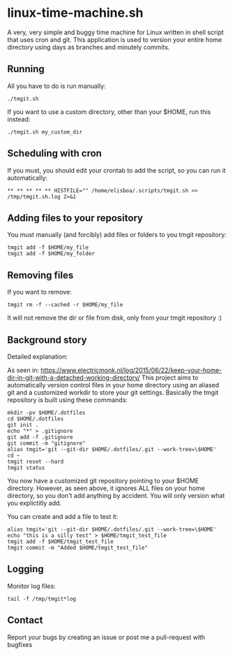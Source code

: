 # linux-time-machine.sh
A very, very simple and buggy time machine for Linux written in shell script that uses cron and git. This application is used to version your entire home directory using days as branches and minutely commits.

## Running

All you have to do is run manually:
```
./tmgit.sh
```

If you want to use a custom directory, other than your $HOME, run this instead:
```
./tmgit.sh my_custom_dir
```

## Scheduling with cron

If you must, you should edit your crontab to add the script, so you can run it automatically:
```
** ** ** ** ** HISTFILE="" /home/elisboa/.scripts/tmgit.sh >> /tmp/tmgit.sh.log 2>&1
```

## Adding files to your repository 

You must manually (and forcibly) add files or folders to you tmgit repository:
```
tmgit add -f $HOME/my_file
tmgit add -f $HOME/my_folder
```
## Removing files 

If you want to remove:
```
tmgit rm -f --cached -r $HOME/my_file
```
It will not remove the dir or file from disk, only from your tmgit repository :)

## Background story 

Detailed explanation:

As seen in: 
https://www.electricmonk.nl/log/2015/06/22/keep-your-home-dir-in-git-with-a-detached-working-directory/
This project aims to automatically version control files in your home directory using an aliased git and a customized workdir to store your git settings. Basically the tmgit repository is built using these commands: 

```
mkdir -pv $HOME/.dotfiles
cd $HOME/.dotfiles
git init .
echo "*" > .gitignore
git add -f .gitignore
git commit -m "gitignore"
alias tmgit='git --git-dir $HOME/.dotfiles/.git --work-tree=\$HOME'
cd ~
tmgit reset --hard
tmgit status
```

You now have a customized git repository pointing to your $HOME directory. However, as seen above, it ignores ALL files on your home directory, so you don't add anything by accident. You will only version what you explictitly add.

You can create and add a file to test it:
```
alias tmgit='git --git-dir $HOME/.dotfiles/.git --work-tree=\$HOME'
echo "this is a silly test" > $HOME/tmgit_test_file
tmgit add -f $HOME/tmgit_test_file
tmgit commit -m "Added $HOME/tmgit_test_file"
```

## Logging 

Monitor log files: 
```
tail -f /tmp/tmgit*log
```

## Contact 

Report your bugs by creating an issue or post me a pull-request with bugfixes
